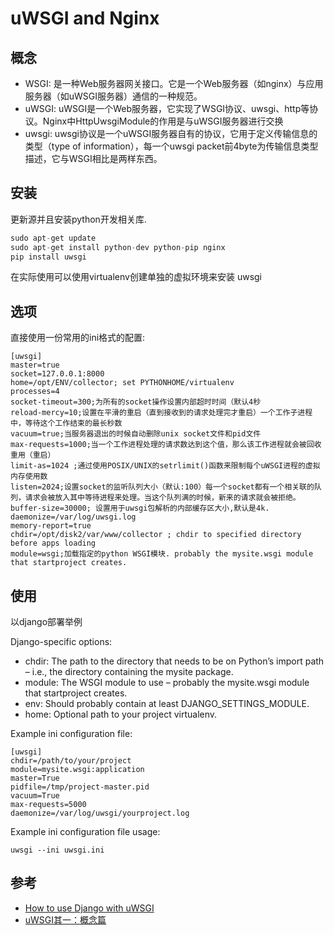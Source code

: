 uWSGI and Nginx
===========

概念
-----

- WSGI: 是一种Web服务器网关接口。它是一个Web服务器（如nginx）与应用服务器（如uWSGI服务器）通信的一种规范。
- uWSGI: uWSGI是一个Web服务器，它实现了WSGI协议、uwsgi、http等协议。Nginx中HttpUwsgiModule的作用是与uWSGI服务器进行交换
- uwsgi: uwsgi协议是一个uWSGI服务器自有的协议，它用于定义传输信息的类型（type of information），每一个uwsgi packet前4byte为传输信息类型描述，它与WSGI相比是两样东西。

安装
----

更新源并且安装python开发相关库.
```python
sudo apt-get update
sudo apt-get install python-dev python-pip nginx
pip install uwsgi
```

在实际使用可以使用virtualenv创建单独的虚拟环境来安装 uwsgi

选项
---------
直接使用一份常用的ini格式的配置:
```
[uwsgi]
master=true      
socket=127.0.0.1:8000 
home=/opt/ENV/collector; set PYTHONHOME/virtualenv
processes=4      
socket-timeout=300;为所有的socket操作设置内部超时时间（默认4秒
reload-mercy=10;设置在平滑的重启（直到接收到的请求处理完才重启）一个工作子进程中，等待这个工作结束的最长秒数
vacuum=true;当服务器退出的时候自动删除unix socket文件和pid文件
max-requests=1000;当一个工作进程处理的请求数达到这个值，那么该工作进程就会被回收重用（重启）
limit-as=1024 ;通过使用POSIX/UNIX的setrlimit()函数来限制每个uWSGI进程的虚拟内存使用数
listen=2024;设置socket的监听队列大小（默认:100）每一个socket都有一个相关联的队列，请求会被放入其中等待进程来处理。当这个队列满的时候，新来的请求就会被拒绝。
buffer-size=30000; 设置用于uwsgi包解析的内部缓存区大小,默认是4k.
daemonize=/var/log/uwsgi.log
memory-report=true
chdir=/opt/disk2/var/www/collector ; chdir to specified directory before apps loading
module=wsgi;加载指定的python WSGI模块. probably the mysite.wsgi module that startproject creates.
```

使用
--------------
以django部署举例

Django-specific options:
- chdir: The path to the directory that needs to be on Python’s import path – i.e., the directory containing the mysite package.
- module: The WSGI module to use – probably the mysite.wsgi module that startproject creates.
- env: Should probably contain at least DJANGO_SETTINGS_MODULE.
- home: Optional path to your project virtualenv.

Example ini configuration file:
```
[uwsgi]
chdir=/path/to/your/project
module=mysite.wsgi:application
master=True
pidfile=/tmp/project-master.pid
vacuum=True
max-requests=5000
daemonize=/var/log/uwsgi/yourproject.log
```

Example ini configuration file usage:
```
uwsgi --ini uwsgi.ini
```

参考
----
- [How to use Django with uWSGI](https://docs.djangoproject.com/en/1.10/howto/deployment/wsgi/uwsgi/)
- [uWSGI其一：概念篇](http://www.nowamagic.net/academy/detail/1330331)